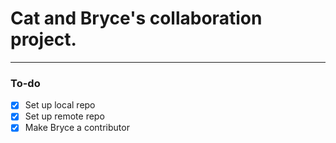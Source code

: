 # Cat and Bryce's collaboration project.
---

### To-do
- [x] Set up local repo
- [x] Set up remote repo
- [x] Make Bryce a contributor

